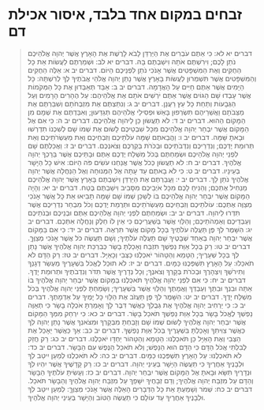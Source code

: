 # זבחים במקום אחד בלבד, איסור אכילת דם

> דברים יא לא: כִּי אַתֶּם עֹבְרִים אֶת הַיַּרְדֵּן לָבֹא לָרֶשֶׁת אֶת הָאָרֶץ אֲשֶׁר יְהוָה אֱלֹהֵיכֶם נֹתֵן לָכֶם; וִירִשְׁתֶּם אֹתָהּ וִישַׁבְתֶּם בָּהּ.
> דברים יא לב: וּשְׁמַרְתֶּם לַעֲשׂוֹת אֵת כָּל הַחֻקִּים וְאֶת הַמִּשְׁפָּטִים אֲשֶׁר אָנֹכִי נֹתֵן לִפְנֵיכֶם הַיּוֹם.
> דברים יב א: אֵלֶּה הַחֻקִּים וְהַמִּשְׁפָּטִים אֲשֶׁר תִּשְׁמְרוּן לַעֲשׂוֹת בָּאָרֶץ אֲשֶׁר נָתַן יְהוָה אֱלֹהֵי אֲבֹתֶיךָ לְךָ לְרִשְׁתָּהּ:  כָּל הַיָּמִים אֲשֶׁר אַתֶּם חַיִּים עַל הָאֲדָמָה.
> דברים יב ב: אַבֵּד תְּאַבְּדוּן אֶת כָּל הַמְּקֹמוֹת אֲשֶׁר עָבְדוּ שָׁם הַגּוֹיִם אֲשֶׁר אַתֶּם יֹרְשִׁים אֹתָם אֶת אֱלֹהֵיהֶם:  עַל הֶהָרִים הָרָמִים וְעַל הַגְּבָעוֹת וְתַחַת כָּל עֵץ רַעֲנָן.
> דברים יב ג: וְנִתַּצְתֶּם אֶת מִזְבְּחֹתָם וְשִׁבַּרְתֶּם אֶת מַצֵּבֹתָם וַאֲשֵׁרֵיהֶם תִּשְׂרְפוּן בָּאֵשׁ וּפְסִילֵי אֱלֹהֵיהֶם תְּגַדֵּעוּן; וְאִבַּדְתֶּם אֶת שְׁמָם מִן הַמָּקוֹם הַהוּא.
> דברים יב ד: לֹא תַעֲשׂוּן כֵּן לַיהוָה אֱלֹהֵיכֶם.
> דברים יב ה: כִּי אִם אֶל הַמָּקוֹם אֲשֶׁר יִבְחַר יְהוָה אֱלֹהֵיכֶם מִכָּל שִׁבְטֵיכֶם לָשׂוּם אֶת שְׁמוֹ שָׁם לְשִׁכְנוֹ תִדְרְשׁוּ וּבָאתָ שָּׁמָּה.
> דברים יב ו: וַהֲבֵאתֶם שָׁמָּה עֹלֹתֵיכֶם וְזִבְחֵיכֶם וְאֵת מַעְשְׂרֹתֵיכֶם וְאֵת תְּרוּמַת יֶדְכֶם; וְנִדְרֵיכֶם וְנִדְבֹתֵיכֶם וּבְכֹרֹת בְּקַרְכֶם וְצֹאנְכֶם.
> דברים יב ז: וַאֲכַלְתֶּם שָׁם לִפְנֵי יְהוָה אֱלֹהֵיכֶם וּשְׂמַחְתֶּם בְּכֹל מִשְׁלַח יֶדְכֶם אַתֶּם וּבָתֵּיכֶם אֲשֶׁר בֵּרַכְךָ יְהוָה אֱלֹהֶיךָ.
> דברים יב ח: לֹא תַעֲשׂוּן כְּכֹל אֲשֶׁר אֲנַחְנוּ עֹשִׂים פֹּה הַיּוֹם:  אִישׁ כָּל הַיָּשָׁר בְּעֵינָיו.
> דברים יב ט: כִּי לֹא בָאתֶם עַד עָתָּה אֶל הַמְּנוּחָה וְאֶל הַנַּחֲלָה אֲשֶׁר יְהוָה אֱלֹהֶיךָ נֹתֵן לָךְ.
> דברים יב י: וַעֲבַרְתֶּם אֶת הַיַּרְדֵּן וִישַׁבְתֶּם בָּאָרֶץ אֲשֶׁר יְהוָה אֱלֹהֵיכֶם מַנְחִיל אֶתְכֶם; וְהֵנִיחַ לָכֶם מִכָּל אֹיְבֵיכֶם מִסָּבִיב וִישַׁבְתֶּם בֶּטַח.
> דברים יב יא: וְהָיָה הַמָּקוֹם אֲשֶׁר יִבְחַר יְהוָה אֱלֹהֵיכֶם בּוֹ לְשַׁכֵּן שְׁמוֹ שָׁם שָׁמָּה תָבִיאוּ אֵת כָּל אֲשֶׁר אָנֹכִי מְצַוֶּה אֶתְכֶם:  עוֹלֹתֵיכֶם וְזִבְחֵיכֶם מַעְשְׂרֹתֵיכֶם וּתְרֻמַת יֶדְכֶם וְכֹל מִבְחַר נִדְרֵיכֶם אֲשֶׁר תִּדְּרוּ לַיהוָה.
> דברים יב יב: וּשְׂמַחְתֶּם לִפְנֵי יְהוָה אֱלֹהֵיכֶם אַתֶּם וּבְנֵיכֶם וּבְנֹתֵיכֶם וְעַבְדֵיכֶם וְאַמְהֹתֵיכֶם; וְהַלֵּוִי אֲשֶׁר בְּשַׁעֲרֵיכֶם כִּי אֵין לוֹ חֵלֶק וְנַחֲלָה אִתְּכֶם.
> דברים יב יג: הִשָּׁמֶר לְךָ פֶּן תַּעֲלֶה עֹלֹתֶיךָ בְּכָל מָקוֹם אֲשֶׁר תִּרְאֶה.
> דברים יב יד: כִּי אִם בַּמָּקוֹם אֲשֶׁר יִבְחַר יְהוָה בְּאַחַד שְׁבָטֶיךָ שָׁם תַּעֲלֶה עֹלֹתֶיךָ; וְשָׁם תַּעֲשֶׂה כֹּל אֲשֶׁר אָנֹכִי מְצַוֶּךָּ.
> דברים יב טו: רַק בְּכָל אַוַּת נַפְשְׁךָ תִּזְבַּח וְאָכַלְתָּ בָשָׂר כְּבִרְכַּת יְהוָה אֱלֹהֶיךָ אֲשֶׁר נָתַן לְךָ בְּכָל שְׁעָרֶיךָ; הַטָּמֵא וְהַטָּהוֹר יֹאכְלֶנּוּ כַּצְּבִי וְכָאַיָּל.
> דברים יב טז: רַק הַדָּם לֹא תֹאכֵלוּ:  עַל הָאָרֶץ תִּשְׁפְּכֶנּוּ כַּמָּיִם.
> דברים יב יז: לֹא תוּכַל לֶאֱכֹל בִּשְׁעָרֶיךָ מַעְשַׂר דְּגָנְךָ וְתִירֹשְׁךָ וְיִצְהָרֶךָ וּבְכֹרֹת בְּקָרְךָ וְצֹאנֶךָ; וְכָל נְדָרֶיךָ אֲשֶׁר תִּדֹּר וְנִדְבֹתֶיךָ וּתְרוּמַת יָדֶךָ.
> דברים יב יח: כִּי אִם לִפְנֵי יְהוָה אֱלֹהֶיךָ תֹּאכְלֶנּוּ בַּמָּקוֹם אֲשֶׁר יִבְחַר יְהוָה אֱלֹהֶיךָ בּוֹ אַתָּה וּבִנְךָ וּבִתֶּךָ וְעַבְדְּךָ וַאֲמָתֶךָ וְהַלֵּוִי אֲשֶׁר בִּשְׁעָרֶיךָ; וְשָׂמַחְתָּ לִפְנֵי יְהוָה אֱלֹהֶיךָ בְּכֹל מִשְׁלַח יָדֶךָ.
> דברים יב יט: הִשָּׁמֶר לְךָ פֶּן תַּעֲזֹב אֶת הַלֵּוִי כָּל יָמֶיךָ עַל אַדְמָתֶךָ.
> דברים יב כ: כִּי יַרְחִיב יְהוָה אֱלֹהֶיךָ אֶת גְּבֻלְךָ כַּאֲשֶׁר דִּבֶּר לָךְ וְאָמַרְתָּ אֹכְלָה בָשָׂר כִּי תְאַוֶּה נַפְשְׁךָ לֶאֱכֹל בָּשָׂר בְּכָל אַוַּת נַפְשְׁךָ תֹּאכַל בָּשָׂר.
> דברים יב כא: כִּי יִרְחַק מִמְּךָ הַמָּקוֹם אֲשֶׁר יִבְחַר יְהוָה אֱלֹהֶיךָ לָשׂוּם שְׁמוֹ שָׁם וְזָבַחְתָּ מִבְּקָרְךָ וּמִצֹּאנְךָ אֲשֶׁר נָתַן יְהוָה לְךָ כַּאֲשֶׁר צִוִּיתִךָ וְאָכַלְתָּ בִּשְׁעָרֶיךָ בְּכֹל אַוַּת נַפְשֶׁךָ.
> דברים יב כב: אַךְ כַּאֲשֶׁר יֵאָכֵל אֶת הַצְּבִי וְאֶת הָאַיָּל כֵּן תֹּאכְלֶנּוּ:  הַטָּמֵא וְהַטָּהוֹר יַחְדָּו יֹאכְלֶנּוּ.
> דברים יב כג: רַק חֲזַק לְבִלְתִּי אֲכֹל הַדָּם כִּי הַדָּם הוּא הַנָּפֶשׁ; וְלֹא תֹאכַל הַנֶּפֶשׁ עִם הַבָּשָׂר.
> דברים יב כד: לֹא תֹּאכְלֶנּוּ:  עַל הָאָרֶץ תִּשְׁפְּכֶנּוּ כַּמָּיִם.
> דברים יב כה: לֹא תֹּאכְלֶנּוּ לְמַעַן יִיטַב לְךָ וּלְבָנֶיךָ אַחֲרֶיךָ כִּי תַעֲשֶׂה הַיָּשָׁר בְּעֵינֵי יְהוָה.
> דברים יב כו: רַק קָדָשֶׁיךָ אֲשֶׁר יִהְיוּ לְךָ וּנְדָרֶיךָ תִּשָּׂא וּבָאתָ אֶל הַמָּקוֹם אֲשֶׁר יִבְחַר יְהוָה.
> דברים יב כז: וְעָשִׂיתָ עֹלֹתֶיךָ הַבָּשָׂר וְהַדָּם עַל מִזְבַּח יְהוָה אֱלֹהֶיךָ; וְדַם זְבָחֶיךָ יִשָּׁפֵךְ עַל מִזְבַּח יְהוָה אֱלֹהֶיךָ וְהַבָּשָׂר תֹּאכֵל.
> דברים יב כח: שְׁמֹר וְשָׁמַעְתָּ אֵת כָּל הַדְּבָרִים הָאֵלֶּה אֲשֶׁר אָנֹכִי מְצַוֶּךָּ:  לְמַעַן יִיטַב לְךָ וּלְבָנֶיךָ אַחֲרֶיךָ עַד עוֹלָם כִּי תַעֲשֶׂה הַטּוֹב וְהַיָּשָׁר בְּעֵינֵי יְהוָה אֱלֹהֶיךָ.
 

